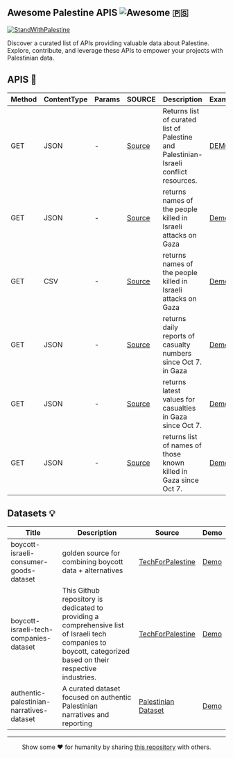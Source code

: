 <!-- Intro -->

## Awesome Palestine APIS ![Awesome](https://badgen.net/badge/icon/Awesome/0088cc?icon=awesome&label&color=514b6d&labelColor=70616d) 🇵🇸
[![StandWithPalestine](https://github.com/Safouene1/support-palestine-banner/blob/master/StandWithPalestine.svg)](https://github.com/Safouene1/support-palestine-banner)


Discover a curated list of APIs providing valuable data about Palestine. Explore, contribute, and leverage these APIs to empower your projects with Palestinian data. 

<!-- APIS list -->

## APIS 🚀

<table>
  <thead>
    <tr>
      <th>Method</th>
      <th>ContentType</th>
      <th>Params</th>
      <th>SOURCE</th>
      <th>Description</th>
      <th>Example</th>
    </tr>
  </thead>
  <tbody>
    <tr>
      <td>GET</td>
      <td>JSON</td>
      <td>-</td>
      <td><a href="https://github.com/aborazmeh/awesome-palestine">Source</a></td>
      <td>Returns list of curated list of Palestine and Palestinian-Israeli conflict resources.</td>
      <td>
        <a href="https://raw.githubusercontent.com/Zain-ul-din/awesome-palestine-apis/master/data/awesome-palestine.json">
          DEMO
        </a>
      </td>
    </tr>
    <tr>
      <td>GET</td>
      <td>JSON</td>
      <td>-</td>
      <td><a href="https://github.com/Zain-ul-din/The-Palestinian-Side">Source</a></td>
      <td>returns names of the people killed in Israeli attacks on Gaza</td>
      <td><a href="https://www.palestineside.site/api/martyrs">Demo</a></td>
    </tr>
    <tr>
      <td>GET</td>
      <td>CSV</td>
      <td>-</td>
      <td><a href="https://www.aljazeera.com/news/longform/2023/11/1/know-their-names-palestinians-killed-in-israeli-attacks-on-gaza">Source</a></td>
      <td>returns names of the people killed in Israeli attacks on Gaza</td>
      <td><a href="https://datawrapper.dwcdn.net/SAgXc/2/dataset.csv">Demo</a></td>
    </tr>
    <tr>
      <td>GET</td>
      <td>JSON</td>
      <td>-</td>
      <td><a href="https://data.techforpalestine.org/docs/casualties-daily/">Source</a></td>
      <td>returns daily reports of casualty numbers since Oct 7. in Gaza</td>
      <td><a href="https://data.techforpalestine.org/api/v2/casualties_daily.json">Demo</a></td>
    </tr>
    <tr>
      <td>GET</td>
      <td>JSON</td>
      <td>-</td>
      <td><a href="https://data.techforpalestine.org/docs/summary/">Source</a></td>
      <td>returns latest values for casualties in Gaza since Oct 7.</td>
      <td><a href="https://data.techforpalestine.org/api/v2/summary.json">Demo</a></td>
    </tr>
    <tr>
      <td>GET</td>
      <td>JSON</td>
      <td>-</td>
      <td><a href="https://data.techforpalestine.org/docs/killed-in-gaza/">Source</a></td>
      <td>returns list of names of those known killed in Gaza since Oct 7.</td>
      <td><a href="https://data.techforpalestine.org/api/v2/killed-in-gaza.json">Demo</a></td>
    </tr>
  </tbody>
</table>

## Datasets 💡

<table>
  <thead>
    <tr>
      <th>Title</th>
      <th>Description</th>
      <th>Source</th>
      <th>Demo</th>
    </tr>
  </thead>
  <tbody>
    <tr>
      <td>boycott-israeli-consumer-goods-dataset</td>
      <td>golden source for combining boycott data + alternatives</td>
      <td><a href="https://github.com/TechForPalestine">TechForPalestine</a></td>
      <td><a href="https://github.com/TechForPalestine/boycott-israeli-consumer-goods-dataset/tree/main/data">Demo</a></td>
    </tr>
    <tr>
      <td>boycott-israeli-tech-companies-dataset</td>
      <td>This Github repository is dedicated to providing a comprehensive list of Israeli tech companies to boycott, categorized based on their respective industries.</td>
      <td><a href="https://github.com/TechForPalestine">TechForPalestine</a></td>
      <td><a href="https://github.com/TechForPalestine/boycott-israeli-tech-companies-dataset/tree/main/dataset/companies">Demo</a></td>
    </tr>
    <tr>
      <td>authentic-palestinian-narratives-dataset</td>
      <td>A curated dataset focused on authentic Palestinian narratives and reporting</td>
      <td><a href="https://huggingface.co/datasets/mlibre/palestine">Palestinian Dataset</a></td>
      <td><a href="https://huggingface.co/datasets/mlibre/palestine">Demo</a></td>
    </tr>
  </tbody>
</table>

<!-- footer -->
---

<div align="center" style="font-weight=bold">
Show some ❤️ for humanity by sharing <a href="https://github.com/Zain-ul-din/awesome-palestine-apis" target="_blank">this repository</a> with others.
</div>
